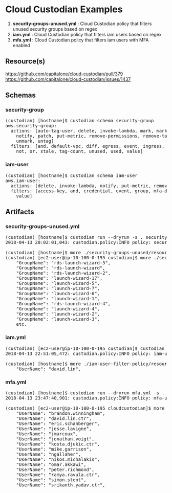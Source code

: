 # Cloud Custodian Examples
1. **security-groups-unused.yml** : Cloud Custodian policy that filters unused security groups based on regex <br>
2. **iam.yml**                    : Cloud Custodian policy that filters iam users based on regex <br>
3. **mfa.yml**                    : Cloud Custodian policy that filters iam users with MFA enabled <br>

## Resource(s)
https://github.com/capitalone/cloud-custodian/pull/379 <br>
https://github.com/capitalone/cloud-custodian/issues/1437

## Schemas 

### security-group

<pre>
(custodian) [hostname]$ custodian schema security-group
aws.security-group:
  actions: [auto-tag-user, delete, invoke-lambda, mark, mark-for-op, normalize-tag,
    notify, patch, put-metric, remove-permissions, remove-tag, rename-tag, tag, tag-trim,
    unmark, untag]
  filters: [and, default-vpc, diff, egress, event, ingress, json-diff, locked, marked-for-op,
    not, or, stale, tag-count, unused, used, value]
</pre>

### iam-user

<pre>
(custodian) [hostname]$ custodian schema iam-user
aws.iam-user:
  actions: [delete, invoke-lambda, notify, put-metric, remove-keys]
  filters: [access-key, and, credential, event, group, mfa-device, not, or, policy,
    value]
</pre>

## Artifacts

### security-groups-unused.yml
<pre>
(custodian) [hostname]$ custodian run --dryrun -s . security-groups-unused.yml
2018-04-13 20:02:01,043: custodian.policy:INFO policy: security-groups-unused resource:security-group region:us-east-1 count:29 time:0.30

(custodian) [hostname]$ more ./security-groups-unused/resources.json | grep 'GroupName\|GroupId'
(custodian) [ec2-user@ip-10-100-0-195 custodian]$ more ./security-groups-unused/resources.json | grep GroupName\"\:
    "GroupName": "rds-launch-wizard-5",
    "GroupName": "rds-launch-wizard",
    "GroupName": "rds-launch-wizard-2",
    "GroupName": "launch-wizard-17",
    "GroupName": "launch-wizard-5",
    "GroupName": "launch-wizard-7",
    "GroupName": "launch-wizard-6",
    "GroupName": "launch-wizard-1",
    "GroupName": "rds-launch-wizard-4",
    "GroupName": "launch-wizard-4",
    "GroupName": "launch-wizard-2",
    "GroupName": "launch-wizard-3",
    etc.
</pre>

### iam.yml
<pre>
(custodian) [ec2-user@ip-10-100-0-195 custodian]$ custodian run --dryrun -s . iam.yml
2018-04-13 22:51:05,472: custodian.policy:INFO policy: iam-user-filter-policy resource:iam-user region:us-east-1 count:1 time:0.01

(custodian) [hostname]$ more ./iam-user-filter-policy/resources.json | grep UserName\"\:
    "UserName": "david.lin",
</pre>

### mfa.yml
<pre>
(custodian) [hostname]$ custodian run --dryrun mfa.yml -s .
2018-04-13 23:47:40,901: custodian.policy:INFO policy: mfa-user-filter-policy resource:iam-user region:us-east-1 count:15 time:0.01

(custodian) [ec2-user@ip-10-100-0-195 cloudcustodian]$ more ./mfa-user-filter-policy/resources.json | grep UserName\"\:
    "UserName": "brandon.winningham",
    "UserName": "david.lin.ctr",
    "UserName": "eric.schanberger",
    "UserName": "jesse.lavigne",
    "UserName": "jmarcoux",
    "UserName": "jonathan.voigt",
    "UserName": "kosta.djukic.ctr",
    "UserName": "mike.garrison",
    "UserName": "ngallaher",
    "UserName": "nikos.michalakis",
    "UserName": "omar.akkawi",
    "UserName": "peter.richmond",
    "UserName": "ramya.ravula.ctr",
    "UserName": "simon.stent",
    "UserName": "srikanth.yadav.ctr",
</pre>
